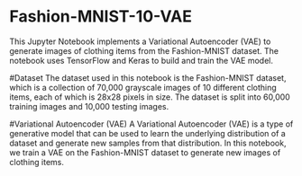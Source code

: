 # Fashion-MNIST-10-VAE
This Jupyter Notebook implements a Variational Autoencoder (VAE) to generate images of clothing items from the Fashion-MNIST dataset. The notebook uses TensorFlow and Keras to build and train the VAE model.

#Dataset
The dataset used in this notebook is the Fashion-MNIST dataset, which is a collection of 70,000 grayscale images of 10 different clothing items, each of which is 28x28 pixels in size. The dataset is split into 60,000 training images and 10,000 testing images.

#Variational Autoencoder (VAE)
A Variational Autoencoder (VAE) is a type of generative model that can be used to learn the underlying distribution of a dataset and generate new samples from that distribution. In this notebook, we train a VAE on the Fashion-MNIST dataset to generate new images of clothing items.

